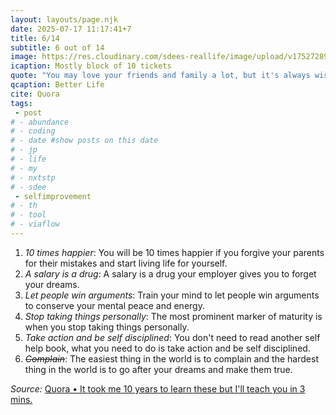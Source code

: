```yaml
---
layout: layouts/page.njk
date: 2025-07-17 11:17:41+7
title: 6/14
subtitle: 6 out of 14
image: https://res.cloudinary.com/sdees-reallife/image/upload/v1752728913/IMG_1671_tebk11.jpg
icaption: Mostly block of 10 tickets
quote: "You may love your friends and family a lot, but it's always wise to not tell them everything about yourself!"
qcaption: Better Life
cite: Quora
tags: 
 - post
# - abundance
# - coding
# - date #show posts on this date
# - jp
# - life
# - my
# - nxtstp
# - sdee
 - selfimprovement
# - th
# - tool
# - viaflow
---
```

1. *10 times happier*: You will be 10 times happier if you forgive your parents for their mistakes and start living life for yourself.
2. *A salary is a drug*: A salary is a drug your employer gives you to forget your dreams.
3. *Let people win arguments*: Train your mind to let people win arguments to conserve your mental peace and energy.
4. *Stop taking things personally*: The most prominent marker of maturity is when you stop taking things personally.
5. *Take action and be self disciplined*: You don't need to read another self help book, what you need to do is take action and be self disciplined.
6. *~~Complain~~*: The easiest thing in the world is to complain and the hardest thing in the world is to go after your dreams and make them true.

*Source:* [Quora • It took me 10 years to learn these but I'll teach you in 3 mins.](https://qr.ae/pAEgHZ)
